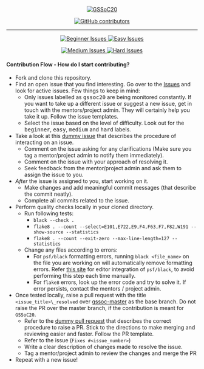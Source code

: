 <p align="center">
  <a href="https://github.com/vishakha-lall/MapBot/issues?q=is%3Aopen+is%3Aissue+label%3Agssoc20">
    <img alt="GSSoC20" src="https://img.shields.io/github/issues/vishakha-lall/MapBot/gssoc20?color=orange&style=for-the-badge">
  </a>
</p>

<p align="center">
  <a href="https://github.com/vishakha-lall/MapBot/graphs/contributors">
    <img alt="GitHub contributors" src="https://img.shields.io/github/contributors-anon/vishakha-lall/MapBot?color=red&logo=github&style=for-the-badge">
  </a>
</p>

<hr>

<p align="center">
  <a href="https://github.com/vishakha-lall/MapBot/issues?q=is%3Aopen+is%3Aissue+label%3Abeginner">
    <img alt="Beginner Issues" src="https://img.shields.io/github/issues/vishakha-lall/MapBot/beginner?color=purple&style=for-the-badge">
  </a>
  <a href="https://github.com/vishakha-lall/MapBot/issues?q=is%3Aopen+is%3Aissue+label%3Aeasy">
    <img alt="Easy Issues" src="https://img.shields.io/github/issues/vishakha-lall/MapBot/easy?color=mediumgreen&style=for-the-badge">
  </a>
</p>

<p align="center">
  <a href="https://github.com/vishakha-lall/MapBot/issues?q=is%3Aopen+is%3Aissue+label%3Amedium">
    <img alt="Medium Issues" src="https://img.shields.io/github/issues/vishakha-lall/MapBot/medium?color=darkgreen&style=for-the-badge">
  </a>
  <a href="https://github.com/vishakha-lall/MapBot/issues?q=is%3Aopen+is%3Aissue+label%3Ahard">
    <img alt="Hard Issues" src="https://img.shields.io/github/issues/vishakha-lall/MapBot/hard?color=darkblue&style=for-the-badge">
  </a>
</p>

#### Contribution Flow - How do I start contributing?
- Fork and clone this repository.
- Find an open issue that you find interesting. Go over to the [Issues](https://github.com/vishakha-lall/MapBot/issues) and look for active issues. Few things to keep in mind:
  - Only issues labelled as <kbd>gssoc20</kbd> are being monitored constantly. If you want to take up a different issue or suggest a new issue, get in touch with the mentors/project admin. They will certainly help you take it up. Follow the issue templates.
  - Select the issue based on the level of difficulty. Look out for the <kbd>beginner</kbd>, <kbd>easy</kbd>, <kbd>medium</kbd> and <kbd>hard</kbd> labels.
- Take a look at this [dummy issue](https://github.com/vishakha-lall/MapBot/issues/11) that describes the procedure of interacting on an issue.
  - Comment on the issue asking for any clarifications (Make sure you tag a mentor/project admin to notify them immediately).
  - Comment on the issue with your approach of resolving it.
  - Seek feedback from the mentor/project admin and ask them to assign the issue to you.
- *After* the issue is assigned to you, start working on it.
  - Make changes and add meaningful commit messages (that describe the commit neatly).
  - Complete all commits related to the issue.
- Perform quality checks locally in your cloned directory.
  - Run following tests:
    - `black --check .`
    - `flake8 . --count --select=E101,E722,E9,F4,F63,F7,F82,W191 --show-source --statistics`
    - `flake8 . --count --exit-zero --max-line-length=127 --statistics`
  - Change any files according to errors:
    - For `psf/black` formatting errors, running `black <file_name>` on the file you are working on will automatically remove formatting errors. Refer [this site](https://black.readthedocs.io/en/stable/editor_integration.html) for editor integration of `psf/black`, to avoid performing this step each time manually.
    - For `flake8` errors, look up the error code and try to solve it. If error persists, contact the mentors / project admin.
- Once tested locally, raise a pull request with the title `<issue_title>\_resolved` over [gssoc-master](https://github.com/vishakha-lall/MapBot/tree/gssoc-master) as the base branch. Do not raise the PR over the master branch, if the contribution is meant for `GSSoC20`.
  - Refer to the [dummy pull request](https://github.com/vishakha-lall/MapBot/pull/12) that describes the correct procedure to raise a PR. Stick to the directions to make merging and reviewing easier and faster. Follow the PR template.
  - Refer to the issue (`Fixes #<issue_number>`)
  - Write a clear description of changes made to resolve the issue.
  - Tag a mentor/project admin to review the changes and merge the PR
- Repeat with a new issue!
